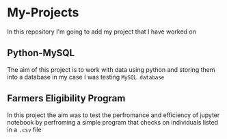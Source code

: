 # My-Projects
In this repository I'm going to add my project that I have worked on 

__Python-MySQL__
----------------------------------------------------------------------

The aim of this project is to work with data using python and storing them into a database in my case I was testing `MySQL database`

__Farmers Eligibility Program__ 
----------------------------------------------------------------------

In this project the aim was to test the perfromance and efficiency of jupyter notebook by perfroming a simple program that checks on individuals 
listed in a `.csv` file 
